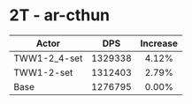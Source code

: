 # 2T - ar-cthun
| Actor | DPS | Increase |
|---|:---:|:---:|
|TWW1-2_4-set|1329338|4.12%|
|TWW1-2-set|1312403|2.79%|
|Base|1276795|0.00%|
